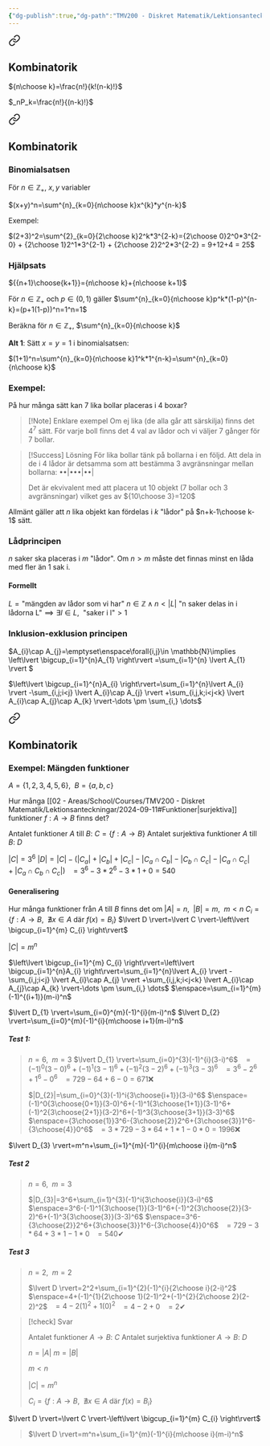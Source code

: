 ```yaml
---
{"dg-publish":true,"dg-path":"TMV200 - Diskret Matematik/Lektionsanteckningar/Samlingar/Kombinatorik.md","permalink":"/TMV200 - Diskret Matematik/Lektionsanteckningar/Samlingar/Kombinatorik/"}
---
```




<div class="transclusion internal-embed is-loaded"><a class="markdown-embed-link" href="/tmv-200-diskret-matematik/lektionsanteckningar/2024-09-23/#kombinatorik" aria-label="Open link"><svg xmlns="http://www.w3.org/2000/svg" width="24" height="24" viewBox="0 0 24 24" fill="none" stroke="currentColor" stroke-width="2" stroke-linecap="round" stroke-linejoin="round" class="svg-icon lucide-link"><path d="M10 13a5 5 0 0 0 7.54.54l3-3a5 5 0 0 0-7.07-7.07l-1.72 1.71"></path><path d="M14 11a5 5 0 0 0-7.54-.54l-3 3a5 5 0 0 0 7.07 7.07l1.71-1.71"></path></svg></a><div class="markdown-embed">



## Kombinatorik

${n\choose k}=\frac{n!}{k!(n-k)!}$

$_nP_k=\frac{n!}{(n-k)!}$


</div></div>


<div class="transclusion internal-embed is-loaded"><a class="markdown-embed-link" href="/tmv-200-diskret-matematik/lektionsanteckningar/2024-09-25/#kombinatorik" aria-label="Open link"><svg xmlns="http://www.w3.org/2000/svg" width="24" height="24" viewBox="0 0 24 24" fill="none" stroke="currentColor" stroke-width="2" stroke-linecap="round" stroke-linejoin="round" class="svg-icon lucide-link"><path d="M10 13a5 5 0 0 0 7.54.54l3-3a5 5 0 0 0-7.07-7.07l-1.72 1.71"></path><path d="M14 11a5 5 0 0 0-7.54-.54l-3 3a5 5 0 0 0 7.07 7.07l1.71-1.71"></path></svg></a><div class="markdown-embed">



## Kombinatorik

### Binomialsatsen

För $n\in\mathbb{Z}_+$, $x,y$ variabler

$(x+y)^n=\sum^{n}_{k=0}{n\choose k}x^{k}*y^{n-k}$

Exempel: 

$(2+3)^2=\sum^{2}_{k=0}{2\choose k}2^k*3^{2-k}={2\choose 0}2^0*3^{2-0} + {2\choose 1}2^1*3^{2-1} + {2\choose 2}2^2*3^{2-2} = 9+12+4 = 25$

### Hjälpsats

${{n+1}\choose{k+1}}={n\choose k}+{n\choose k+1}$

För $n\in\mathbb{Z}_+$ och $p\in (0,1)$ gäller $\sum^{n}_{k=0}{n\choose k}p^k*(1-p)^{n-k}=(p+1(1-p))^n=1^n=1$

Beräkna för $n\in\mathbb{Z}_+$, $\sum^{n}_{k=0}{n\choose k}$

**Alt 1**: Sätt $x=y=1$ i binomialsatsen:

$(1+1)^n=\sum^{n}_{k=0}{n\choose k}1^k*1^{n-k}=\sum^{n}_{k=0}{n\choose k}$

### Exempel:

På hur många sätt kan 7 lika bollar placeras i 4 boxar?

> [!Note] Enklare exempel
> Om ej lika (de alla går att särskilja) finns det $4^7$ sätt. För varje boll finns det 4 val av lådor och vi väljer 7 gånger för 7 bollar.

> [!Success] Lösning
> För lika bollar tänk på bollarna i en följd. 
> Att dela in de i 4 lådor är detsamma som att bestämma 3 avgränsningar mellan bollarna:
>   ••|•••|••|
>   
> Det är ekvivalent med att placera ut 10 objekt (7 bollar och 3 avgränsningar) vilket ges av ${10\choose 3}=120$

Allmänt gäller att $n$ lika objekt kan fördelas i $k$ "lådor" på $n+k-1\choose k-1$ sätt.

### Lådprincipen

$n$ saker ska placeras i $m$ "lådor". Om $n>m$ måste det finnas minst en låda med fler än 1 sak i.

#### Formellt

$L=\text{"mängden av lådor som vi har"}$
$n\in \mathbb{Z}\land n<|L|$
$\text{"n saker delas in i lådorna L"}\implies \exists{l}\in L,\enspace\text{"saker i l"}>1$

### Inklusion-exklusion principen

$A_{i}\cap A_{j}=\emptyset\enspace\forall{i,j}\in \mathbb{N}\implies \left\lvert  \bigcup_{i=1}^{n}A_{1} \right\rvert =\sum_{i=1}^{n} \lvert A_{1} \rvert $

$\left\lvert  \bigcup_{i=1}^{n}A_{i}  \right\rvert=\sum_{i=1}^{n}\lvert A_{i} \rvert -\sum_{i,j;i<j}  \lvert A_{i}\cap A_{j} \rvert +\sum_{i,j,k;i<j<k} \lvert A_{i}\cap A_{j}\cap A_{k} \rvert-\dots \pm \sum_{i,} \dots$


</div></div>


<div class="transclusion internal-embed is-loaded"><a class="markdown-embed-link" href="/tmv-200-diskret-matematik/lektionsanteckningar/2024-09-26/#kombinatorik" aria-label="Open link"><svg xmlns="http://www.w3.org/2000/svg" width="24" height="24" viewBox="0 0 24 24" fill="none" stroke="currentColor" stroke-width="2" stroke-linecap="round" stroke-linejoin="round" class="svg-icon lucide-link"><path d="M10 13a5 5 0 0 0 7.54.54l3-3a5 5 0 0 0-7.07-7.07l-1.72 1.71"></path><path d="M14 11a5 5 0 0 0-7.54-.54l-3 3a5 5 0 0 0 7.07 7.07l1.71-1.71"></path></svg></a><div class="markdown-embed">



## Kombinatorik

### Exempel: Mängden funktioner

$A=\{ 1,2,3,4,5,6 \},\enspace B=\{ a,b,c \}$

Hur många [[02 - Areas/School/Courses/TMV200 - Diskret Matematik/Lektionsanteckningar/2024-09-11#Funktioner\|surjektiva]] funktioner $f:A\to B$ finns det?

Antalet funktioner $A$ till $B$: $C=\{ f:A\to B \}$
Antalet surjektiva funktioner $A$ till $B$: $D$

$\lvert C \rvert=3^6$
$\lvert D \rvert=\lvert C \rvert-(\lvert C_{a} \rvert+\lvert C_{b} \rvert+\lvert C_{c} \rvert-\lvert C_{a}\cap C_{b} \rvert-\lvert C_{b}\cap C_{c} \rvert-\lvert C_{a}\cap C_{c} \rvert+\lvert C_{a}\cap C_{b}\cap C_{c} \rvert)$
$\enspace=3^6-3*2^6-3*1+0= 540$

#### Generalisering

Hur många funktioner från $A$ till $B$ finns det om $\lvert A \rvert=n,\enspace\lvert B \rvert=m,\enspace m<n$
$C_{i}=\{ f:A\to B,\enspace\nexists{x \in A}\text{ där }f(x)=B_{i} \}$
$\lvert D \rvert=\lvert C \rvert-\left\lvert  \bigcup_{i=1}^{m} C_{i} \right\rvert$

$\lvert C \rvert =m^n$

$\left\lvert  \bigcup_{i=1}^{m} C_{i} \right\rvert=\left\lvert  \bigcup_{i=1}^{n}A_{i}  \right\rvert=\sum_{i=1}^{n}\lvert A_{i} \rvert -\sum_{i,j;i<j}  \lvert A_{i}\cap A_{j} \rvert +\sum_{i,j,k;i<j<k} \lvert A_{i}\cap A_{j}\cap A_{k} \rvert-\dots \pm \sum_{i,} \dots$
$\enspace=\sum_{i=1}^{m}(-1)^{(i+1)}(m-i)^n$



$\lvert D_{1} \rvert=\sum_{i=0}^{m}(-1)^{i}(m-i)^n$
$\lvert D_{2} \rvert=\sum_{i=0}^{m}(-1)^{i}{m\choose i+1}(m-i)^n$

##### Test 1:
> $n=6,\enspace m=3$
> $\lvert D_{1} \rvert=\sum_{i=0}^{3}(-1)^{i}(3-i)^6$
> $\enspace=(-1)^{0}(3-0)^6+(-1)^{1}(3-1)^6+(-1)^{2}(3-2)^6+(-1)^{3}(3-3)^6$
> $\enspace=3^6-2^6+1^6-0^6$
> $\enspace=729-64+6-0=671$❌
> 
> $|D_{2}|=\sum_{i=0}^{3}(-1)^i{3\choose{i+1}}(3-i)^6$
> $\enspace=(-1)^0{3\choose{0+1}}(3-0)^6+(-1)^1{3\choose{1+1}}(3-1)^6+(-1)^2{3\choose{2+1}}(3-2)^6+(-1)^3{3\choose{3+1}}(3-3)^6$
> $\enspace={3\choose{1}}3^6-{3\choose{2}}2^6+{3\choose{3}}1^6-{3\choose{4}}0^6$
> $\enspace=3*729-3*64+1*1-0*0=1996$❌


$\lvert D_{3} \rvert=m^n+\sum_{i=1}^{m}(-1)^{i}{m\choose i}(m-i)^n$

##### Test 2
> $n=6,\enspace m=3$
> 
> $|D_{3}|=3^6+\sum_{i=1}^{3}(-1)^i{3\choose{i}}(3-i)^6$
> $\enspace=3^6-(-1)^1{3\choose{1}}(3-1)^6+(-1)^2{3\choose{2}}(3-2)^6+(-1)^3{3\choose{3}}(3-3)^6$
> $\enspace=3^6-{3\choose{2}}2^6+{3\choose{3}}1^6-{3\choose{4}}0^6$
> $\enspace=729-3*64+3*1-1*0$
> $\enspace=540$✔

##### Test 3
> $n=2,\enspace m=2$
> 
> $\lvert D \rvert=2^2+\sum_{i=1}^{2}(-1)^{i}{2\choose i}(2-i)^2$
> $\enspace=4+(-1)^{1}{2\choose 1}(2-1)^2+(-1)^{2}{2\choose 2}(2-2)^2$
> $\enspace=4-2(1)^2+{1}(0)^2$
> $\enspace=4-2+0$
> $\enspace=2$✔

> [!check] Svar
> 
> Antalet funktioner $A\to B$: $C$
> Antalet surjektiva funktioner $A\to B$: $D$
> 
> $n=\lvert A \rvert$
> $m=\lvert B \rvert$
> 
> $m<n$
> 
> $\lvert C \rvert=m^n$
> 
> $C_{i}=\{ f:A\to B,\enspace\nexists{x \in A}\text{ där }f(x)=B_{i} \}$
> 
$\lvert D \rvert=\lvert C \rvert-\left\lvert  \bigcup_{i=1}^{m} C_{i} \right\rvert$
> 
> $\lvert D \rvert=m^n+\sum_{i=1}^{m}(-1)^{i}{m\choose i}(m-i)^n$


</div></div>
